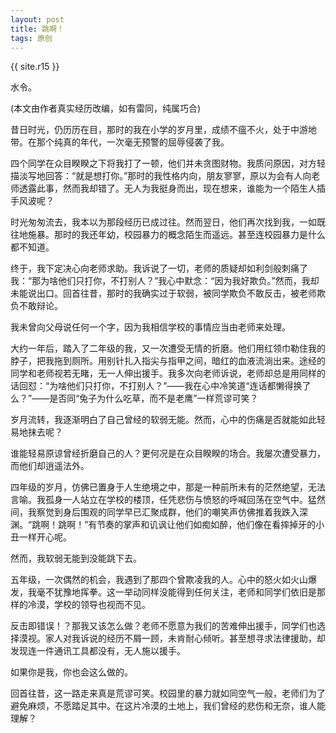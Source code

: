 ```yaml
---
layout: post
title: 跳啊！
tags: 原创
---
```


{{ site.r15 }}

水令。

(本文由作者真实经历改编，如有雷同，纯属巧合)

昔日时光，仍历历在目，那时的我在小学的岁月里，成绩不瘟不火，处于中游地带。在那个纯真的年代，一次毫无预警的屈辱侵袭了我。

四个同学在众目睽睽之下将我打了一顿，他们并未贪图财物。我质问原因，对方轻描淡写地回答：“就是想打你。”那时的我性格内向，朋友寥寥，原以为会有人向老师透露此事，然而我却错了。无人为我挺身而出，现在想来，谁能为一个陌生人插手风波呢？

时光匆匆流去，我本以为那段经历已成过往。然而翌日，他们再次找到我，一如既往地施暴。那时的我还年幼，校园暴力的概念陌生而遥远。甚至连校园暴力是什么都不知道。

终于，我下定决心向老师求助。我诉说了一切，老师的质疑却如利剑般刺痛了我：“那为啥他们只打你，不打别人？”我心中默念：“因为我好欺负。”然而，我却未能说出口。回首往昔，那时的我确实过于软弱，被同学欺负不敢反击，被老师欺负不敢辩论。

我未曾向父母说任何一个字，因为我相信学校的事情应当由老师来处理。

大约一年后，踏入了二年级的我，又一次遭受无情的折磨。他们用红领巾勒住我的脖子，把我拖到厕所。用别针扎入指尖与指甲之间，暗红的血液流淌出来。途经的同学和老师视若无睹，无一人伸出援手。我多次向老师诉说，老师却总是用同样的话回怼：“为啥他们只打你，不打别人？”——我在心中冷笑道“连话都懒得换了么？”——是否同“兔子为什么吃草，而不是老鹰”一样荒谬可笑？

岁月流转，我逐渐明白了自己曾经的软弱无能。然而，心中的伤痛是否就能如此轻易地抹去呢？

谁能轻易原谅曾经折磨自己的人？更何况是在众目睽睽的场合。我屡次遭受暴力，而他们却逍遥法外。

四年级的岁月，仿佛已置身于人生绝境之中，那是一种前所未有的茫然绝望，无法言喻。我孤身一人站立在学校的楼顶，任凭悲伤与愤怒的呼喊回荡在空气中。猛然间，我察觉到身后围观的同学早已汇聚成群，他们的嘲笑声仿佛推着我跌入深渊。“跳啊！跳啊！”有节奏的掌声和讥讽让他们如痴如醉，他们像在看摔掉牙的小丑一样开心呢。

然而，我软弱无能到没能跳下去。

五年级，一次偶然的机会，我遇到了那四个曾欺凌我的人。心中的怒火如火山爆发，我毫不犹豫地挥拳。这一举动同样没能得到任何关注，老师和同学们依旧是那样的冷漠，学校的领导也视而不见。

反击即错误！？那我又该怎么做？老师不愿意为我们的苦难伸出援手，同学们也选择漠视。家人对我诉说的经历不屑一顾，未肯耐心倾听。甚至想寻求法律援助，却发现连一件通讯工具都没有，无人施以援手。

如果你是我，你也会这么做的。

回首往昔，这一路走来真是荒谬可笑。校园里的暴力就如同空气一般，老师们为了避免麻烦，不愿踏足其中。在这片冷漠的土地上，我们曾经的悲伤和无奈，谁人能理解？
